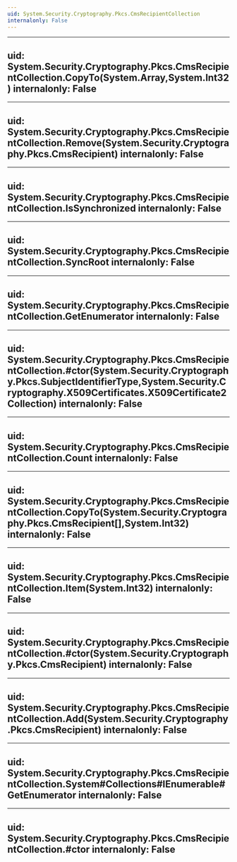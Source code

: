 ```yaml
---
uid: System.Security.Cryptography.Pkcs.CmsRecipientCollection
internalonly: False
---
```


---
uid: System.Security.Cryptography.Pkcs.CmsRecipientCollection.CopyTo(System.Array,System.Int32)
internalonly: False
---

---
uid: System.Security.Cryptography.Pkcs.CmsRecipientCollection.Remove(System.Security.Cryptography.Pkcs.CmsRecipient)
internalonly: False
---

---
uid: System.Security.Cryptography.Pkcs.CmsRecipientCollection.IsSynchronized
internalonly: False
---

---
uid: System.Security.Cryptography.Pkcs.CmsRecipientCollection.SyncRoot
internalonly: False
---

---
uid: System.Security.Cryptography.Pkcs.CmsRecipientCollection.GetEnumerator
internalonly: False
---

---
uid: System.Security.Cryptography.Pkcs.CmsRecipientCollection.#ctor(System.Security.Cryptography.Pkcs.SubjectIdentifierType,System.Security.Cryptography.X509Certificates.X509Certificate2Collection)
internalonly: False
---

---
uid: System.Security.Cryptography.Pkcs.CmsRecipientCollection.Count
internalonly: False
---

---
uid: System.Security.Cryptography.Pkcs.CmsRecipientCollection.CopyTo(System.Security.Cryptography.Pkcs.CmsRecipient[],System.Int32)
internalonly: False
---

---
uid: System.Security.Cryptography.Pkcs.CmsRecipientCollection.Item(System.Int32)
internalonly: False
---

---
uid: System.Security.Cryptography.Pkcs.CmsRecipientCollection.#ctor(System.Security.Cryptography.Pkcs.CmsRecipient)
internalonly: False
---

---
uid: System.Security.Cryptography.Pkcs.CmsRecipientCollection.Add(System.Security.Cryptography.Pkcs.CmsRecipient)
internalonly: False
---

---
uid: System.Security.Cryptography.Pkcs.CmsRecipientCollection.System#Collections#IEnumerable#GetEnumerator
internalonly: False
---

---
uid: System.Security.Cryptography.Pkcs.CmsRecipientCollection.#ctor
internalonly: False
---
